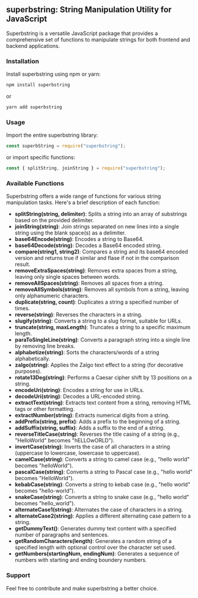 ## superbstring: String Manipulation Utility for JavaScript

Superbstring is a versatile JavaScript package that provides a comprehensive set of functions to manipulate strings for both frontend and backend applications.

### Installation

Install superbstring using npm or yarn:

```bash
npm install superbstring
```

or

```bash
yarn add superbstring
```

### Usage

Import the entire superbstring library:

```javascript
const superbString = require("superbstring");
```

or import specific functions:

```javascript
const { splitString, joinString } = require("superbstring");
```

### Available Functions

Superbstring offers a wide range of functions for various string manipulation tasks. Here's a brief description of each function:

- **splitString(string, delimiter)**: Splits a string into an array of substrings based on the provided delimiter.
- **joinString(string)**: Join strings separated on new lines into a single string using the blank space(s) as a delimiter.
- **base64Encode(string)**: Encodes a string to Base64.
- **base64Decode(string)**: Decodes a Base64 encoded string.
- **compare(string1, string2)**: Compares a string and its base64 encoded version and returns true if similar and flase if not in the comparison result.
- **removeExtraSpaces(string)**: Removes extra spaces from a string, leaving only single spaces between words.
- **removeAllSpaces(string)**: Removes all spaces from a string.
- **removeAllSymbols(string)**: Removes all symbols from a string, leaving only alphanumeric characters.
- **duplicate(string, count)**: Duplicates a string a specified number of times.
- **reverse(string)**: Reverses the characters in a string.
- **slugify(string)**: Converts a string to a slug format, suitable for URLs.
- **truncate(string, maxLength)**: Truncates a string to a specific maximum length.
- **paraToSingleLine(string)**: Converts a paragraph string into a single line by removing line breaks.
- **alphabetize(string)**: Sorts the characters/words of a string alphabetically.
- **zalgo(string)**: Applies the Zalgo text effect to a string (for decorative purposes).
- **rotate13Deg(string)**: Performs a Caesar cipher shift by 13 positions on a string.
- **encodeUri(string)**: Encodes a string for use in URLs.
- **decodeUri(string)**: Decodes a URL-encoded string.
- **extractText(string)**: Extracts text content from a string, removing HTML tags or other formatting.
- **extractNumber(string)**: Extracts numerical digits from a string.
- **addPrefix(string, prefix)**: Adds a prefix to the beginning of a string.
- **addSuffix(string, suffix)**: Adds a suffix to the end of a string.
- **reverseTitleCase(string)**: Reverses the title casing of a string (e.g., "HelloWorld" becomes "hELLOwORLD").
- **invertCase(string)**: Inverts the case of all characters in a string (uppercase to lowercase, lowercase to uppercase).
- **camelCase(string)**: Converts a string to camel case (e.g., "hello world" becomes "helloWorld").
- **pascalCase(string)**: Converts a string to Pascal case (e.g., "hello world" becomes "HelloWorld").
- **kebabCase(string)**: Converts a string to kebab case (e.g., "hello world" becomes "hello-world").
- **snakeCase(string)**: Converts a string to snake case (e.g., "hello world" becomes "hello_world").
- **alternateCase1(string)**: Alternates the case of characters in a string.
- **alternateCase2(string)**: Applies a different alternating case pattern to a string.
- **getDummyText()**: Generates dummy text content with a specified number of paragraphs and sentences.
- **getRandomCharacters(length)**: Generates a random string of a specified length with optional control over the character set used.
- **getNumbers(startingNum, endingNum)**: Generates a sequence of numbers with starting and ending boundery numbers.

### Support

Feel free to contribute and make superbstring a better choice.
